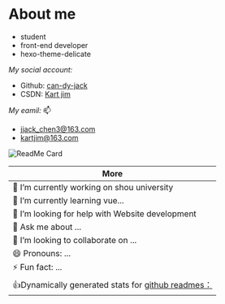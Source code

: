 # About me

- student
- front-end developer
- hexo-theme-delicate

*My social account:*

- Github: [can-dy-jack](https://github.com/can-dy-jack)
- CSDN: [Kart jim](https://blog.csdn.net/qq_46590483?spm=1001.2100.3001.5343)

*My eamil:* 📫

- jjack_chen3@163.com
- kartjim@163.com

![ReadMe Card](https://github-readme-stats.vercel.app/api/pin/?username=can-dy-jack&repo=hexo-theme-delicate&theme=vue)

|More|
|---|
|🔭 I’m currently working on shou university|
|🌱 I’m currently learning vue...|
|🤔 I’m looking for help with Website development|
|💬 Ask me about ...|
|👯 I’m looking to collaborate on ...|
|😄 Pronouns: ...|
|⚡ Fun fact: ...|
|👍Dynamically generated stats for [github readmes：](https://github.com/anuraghazra/github-readme-stats)|
